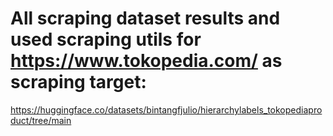 # All scraping dataset results and used scraping utils for https://www.tokopedia.com/ as scraping target: 
https://huggingface.co/datasets/bintangfjulio/hierarchylabels_tokopediaproduct/tree/main
